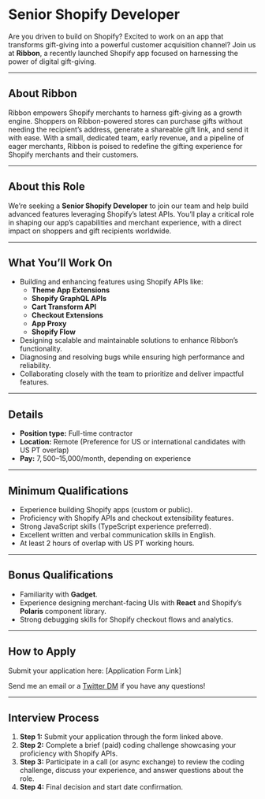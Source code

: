 # Senior Shopify Developer

Are you driven to build on Shopify? Excited to work on an app that transforms gift-giving into a powerful customer acquisition channel? Join us at **Ribbon**, a recently launched Shopify app focused on harnessing the power of digital gift-giving.

---

## About Ribbon

Ribbon empowers Shopify merchants to harness gift-giving as a growth engine. Shoppers on Ribbon-powered stores can purchase gifts without needing the recipient’s address, generate a shareable gift link, and send it with ease. With a small, dedicated team, early revenue, and a pipeline of eager merchants, Ribbon is poised to redefine the gifting experience for Shopify merchants and their customers.

---

## About this Role

We’re seeking a **Senior Shopify Developer** to join our team and help build advanced features leveraging Shopify’s latest APIs. You’ll play a critical role in shaping our app’s capabilities and merchant experience, with a direct impact on shoppers and gift recipients worldwide.

---

## What You’ll Work On

- Building and enhancing features using Shopify APIs like:
  - **Theme App Extensions**
  - **Shopify GraphQL APIs**
  - **Cart Transform API**
  - **Checkout Extensions**
  - **App Proxy**
  - **Shopify Flow**
- Designing scalable and maintainable solutions to enhance Ribbon’s functionality.
- Diagnosing and resolving bugs while ensuring high performance and reliability.
- Collaborating closely with the team to prioritize and deliver impactful features.

---

## Details

- **Position type:** Full-time contractor  
- **Location:** Remote (Preference for US or international candidates with US PT overlap)  
- **Pay:** $7,500–$15,000/month, depending on experience  

---

## Minimum Qualifications

- Experience building Shopify apps (custom or public).
- Proficiency with Shopify APIs and checkout extensibility features.
- Strong JavaScript skills (TypeScript experience preferred).
- Excellent written and verbal communication skills in English.
- At least 2 hours of overlap with US PT working hours.

---

## Bonus Qualifications

- Familiarity with **Gadget**.
- Experience designing merchant-facing UIs with **React** and Shopify’s **Polaris** component library.
- Strong debugging skills for Shopify checkout flows and analytics.

---

## How to Apply

Submit your application here: [Application Form Link]  

Send me an email or a [Twitter DM](https://twitter.com/ribbon) if you have any questions!

---

## Interview Process

1. **Step 1:** Submit your application through the form linked above.  
2. **Step 2:** Complete a brief (paid) coding challenge showcasing your proficiency with Shopify APIs.  
3. **Step 3:** Participate in a call (or async exchange) to review the coding challenge, discuss your experience, and answer questions about the role.  
4. **Step 4:** Final decision and start date confirmation.
